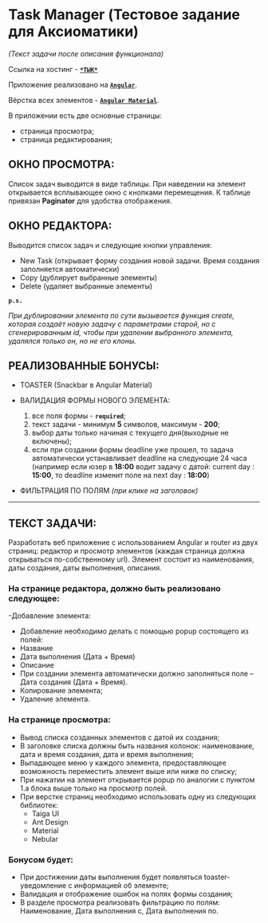 # Task Manager (Тестовое задание для Аксиоматики)
*(Текст задачи после описания функционала)*

Ссылка на хостинг - [**`*ТЫК*`**](https://axioma-task-manager.onrender.com/)

Приложение реализовано на [**`Angular`**](https://angular.io/). 

Вёрстка всех элементов - [**`Angular Material`**](https://material.angular.io/).

В приложении есть две основные страницы: 
- страница просмотра;
- страница редактирования;

## ОКНО ПРОСМОТРА:
Список задач выводится в виде таблицы. При наведении на элемент открывается всплывающее окно с кнопками перемещения.
К таблице привязан **Paginator** для удобства отображения.

## ОКНО РЕДАКТОРА:

Выводится список задач и следующие кнопки управления:
- New Task (открывает форму создания новой задачи. Время создания заполняется автоматически)
- Copy (дублирует выбранные элементы)
- Delete (удаляет выбранные элементы)

**`p.s.`**

*При дублировании элемента по сути вызывается функция create, которая создаёт новую задачу с параметрами старой, но с сгенерированным id, чтобы при удалении выбранного элемента, удалялся только он, но не его клоны.*

## РЕАЛИЗОВАННЫЕ БОНУСЫ:
- TOASTER (Snackbar в Angular Material)

- ВАЛИДАЦИЯ ФОРМЫ НОВОГО ЭЛЕМЕНТА:
  1. все поля формы - **`required`**;
  2. текст задачи - минимум **5** символов, максимум - **200**;
  3. выбор даты только начиная с текущего дня(выходные не включены);
  4. если при создании формы deadline уже прошел, то задача автоматически устанавливает deadline на следующие 24 часа (например если юзер в **18:00** водит задачу с датой: current day : **15:00**, то deadline изменит поле на next day : **18:00**)

- ФИЛЬТРАЦИЯ ПО ПОЛЯМ *(при клике на заголовок)*

---
## ТЕКСТ ЗАДАЧИ:

Разработать веб приложение c использованием Angular и router из двух страниц: редактор и просмотр элементов (каждая страница должна открываться по-собственному url). Элемент состоит из наименования, даты создания, даты выполнения, описания.

### На странице редактора, должно быть реализовано следующее:
-Добавление элемента:
  - Добавление необходимо делать с помощью popup состоящего из полей:
  - Название
  - Дата выполнения (Дата + Время)
  - Описание
  - При создании элемента автоматически должно заполняться поле – Дата создания (Дата + Время).
- Копирование элемента;
- Удаление элемента.

### На странице просмотра:

- Вывод списка созданных элементов с датой их создания;
- В заголовке списка должны быть названия колонок: наименование, дата и время создания, дата и время выполнения;
- Выпадающее меню у каждого элемента, предоставляющее возможность переместить элемент выше или ниже по списку;
- При нажатии на элемент открывается popup по аналогии с пунктом 1.a блока выше только на просмотр полей.
- При верстке страниц необходимо использовать одну из следующих библиотек:
  - Taiga UI
  - Ant Design
  - Material
  - Nebular

### Бонусом будет:
- При достижении даты выполнения будет появляться toaster-уведомление с информацией об элементе;
- Валидация и отображение ошибок на полях формы создания;
- В разделе просмотра реализовать фильтрацию по полям: Наименование, Дата выполнения с, Дата выполнения по.
